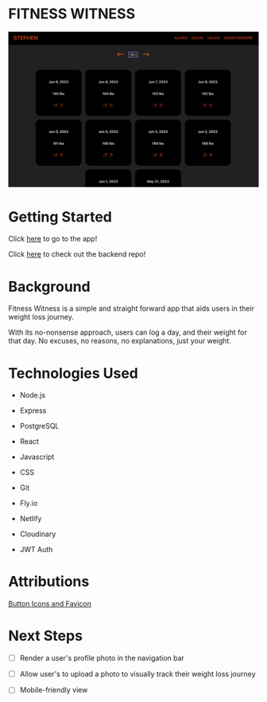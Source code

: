 # FITNESS WITNESS

![](src/assets/images/allDays.png)

# Getting Started

  

Click [here](https://fitness-witness.netlify.app/) to go to the app!

Click [here](https://github.com/stevim/fitness-witness-back-end) to check out the backend repo!


# Background
Fitness Witness is a simple and straight forward app that aids users in their weight loss journey.

With its no-nonsense approach, users can log a day, and their weight for that day. No excuses, no reasons, no explanations, just your weight.



# Technologies Used

  

- Node.js

- Express

- PostgreSQL

- React

- Javascript

- CSS

- Git

- Fly.io

- Netlify

- Cloudinary

- JWT Auth

  

# Attributions

[Button Icons and Favicon](https://www.svgrepo.com/)

  

# Next Steps

- [ ] Render a user's profile photo in the navigation bar

- [ ] Allow user's to upload a photo to visually track their weight loss journey

- [ ] Mobile-friendly view